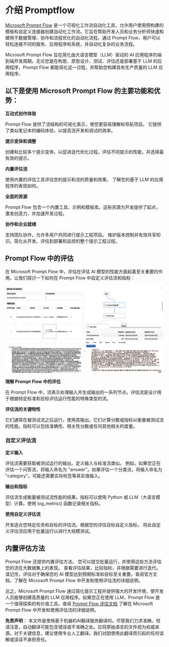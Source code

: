 # **介绍 Promptflow**

[Microsoft Prompt Flow](https://microsoft.github.io/promptflow/index.html?WT.mc_id=aiml-138114-kinfeylo) 是一个可视化工作流自动化工具，允许用户使用预构建的模板和自定义连接器创建自动化工作流。它旨在帮助开发人员和业务分析师快速构建用于数据管理、协作和流程优化的自动化流程。通过 Prompt Flow，用户可以轻松连接不同的服务、应用程序和系统，并自动化复杂的业务流程。

Microsoft Prompt Flow 旨在简化由大语言模型（LLM）驱动的 AI 应用程序的端到端开发周期。无论您是在构思、原型设计、测试、评估还是部署基于 LLM 的应用程序，Prompt Flow 都能简化这一过程，并帮助您构建具有生产质量的 LLM 应用程序。

## 以下是使用 Microsoft Prompt Flow 的主要功能和优势：

**互动式创作体验**

Prompt Flow 提供了流结构的可视化表示，使您更容易理解和导航项目。
它提供了类似笔记本的编码体验，以提高流开发和调试的效率。

**提示变体和调整**

创建和比较多个提示变体，以促进迭代优化过程。评估不同提示的性能，并选择最有效的提示。

**内置评估流**

使用内置的评估工具评估您的提示和流的质量和效果。
了解您的基于 LLM 的应用程序的表现如何。

**全面的资源**

Prompt Flow 包含一个内置工具、示例和模板库。这些资源为开发提供了起点，激发创造力，并加速开发过程。

**协作和企业就绪**

支持团队协作，允许多用户共同进行提示工程项目。
维护版本控制并有效共享知识。简化从开发、评估到部署和监控的整个提示工程过程。

## Prompt Flow 中的评估

在 Microsoft Prompt Flow 中，评估在评估 AI 模型的性能方面起着至关重要的作用。让我们探讨一下如何在 Prompt Flow 中自定义评估流和指标：

![PFVizualise](../../../../translated_images/pfvisualize.e96398930e67b609687d11081caa625eb4313ff62e91998913a9df3cee641688.zh.png)

**理解 Prompt Flow 中的评估**

在 Prompt Flow 中，流表示处理输入并生成输出的一系列节点。评估流是设计用于根据特定标准和目标评估运行性能的特殊类型的流。

**评估流的关键特性**

它们通常在被测试流之后运行，使用其输出。它们计算分数或指标以衡量被测试流的性能。指标可以包括准确性、相关性分数或任何其他相关的度量。

### 自定义评估流

**定义输入**

评估流需要获取被测试运行的输出。定义输入与标准流类似。
例如，如果您正在评估一个问答流，将输入命名为 "answer"。如果评估一个分类流，将输入命名为 "category"。可能还需要实际标签等真实值输入。

**输出和指标**

评估流生成衡量被测试流性能的结果。指标可以使用 Python 或 LLM（大语言模型）计算。使用 log_metric() 函数记录相关指标。

**使用自定义评估流**

开发适合您特定任务和目标的评估流。根据您的评估目标自定义指标。
将此自定义评估流应用于批量运行以进行大规模测试。

## 内置评估方法

Prompt Flow 还提供内置评估方法。
您可以提交批量运行，并使用这些方法评估您的流在大数据集上的表现。
查看评估结果，比较指标，并根据需要进行迭代。
请记住，评估对于确保您的 AI 模型达到预期标准和目标至关重要。查阅官方文档，了解在 Microsoft Prompt Flow 中开发和使用评估流的详细说明。

总之，Microsoft Prompt Flow 通过简化提示工程并提供强大的开发环境，使开发人员能够创建高质量的 LLM 应用程序。如果您正在使用 LLM，Prompt Flow 是一个值得探索的有价值工具。查阅 [Prompt Flow 评估文档](https://learn.microsoft.com/azure/machine-learning/prompt-flow/how-to-develop-an-evaluation-flow?view=azureml-api-2?WT.mc_id=aiml-138114-kinfeylo) 了解在 Microsoft Prompt Flow 中开发和使用评估流的详细说明。

**免责声明**：
本文件是使用基于机器的AI翻译服务翻译的。尽管我们力求准确，但请注意，自动翻译可能包含错误或不准确之处。应将原始语言的文件视为权威来源。对于关键信息，建议使用专业人工翻译。我们对因使用此翻译而引起的任何误解或误读不承担责任。